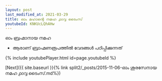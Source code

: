 ```yaml
---
layout: post
last_modified_at: 2021-03-29
title: ഓം മഹാന്റെ നമഹ ൧൦൮ ടൈംസ്
youtubeId: KNKUcLQhAHw
---
```

 
 
 ഓം ബ്രഹ്മാനായ നമഹ 
 
 -  ആരാണ് ബ്രാഹ്മണരൂപത്തിൽ വേദങ്ങൾ പഠിപ്പിക്കുന്നത് 
 
  
 
  
 
 
 
 
 
 


{% include youtubePlayer.html id=page.youtubeId %}
 
[Next]({{ site.baseurl }}{% link  split2/_posts/2015-11-06-ഓം ശൂരസേനായ നമഹ ൧൦൮ ടൈംസ്.md%})
 
